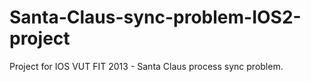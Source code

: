 Santa-Claus-sync-problem-IOS2-project
=====================================

Project for IOS VUT FIT 2013 - Santa Claus process sync problem.
